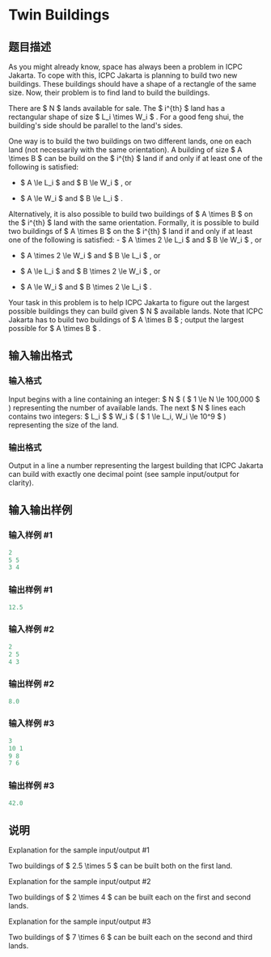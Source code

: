 # Twin Buildings

## 题目描述

As you might already know, space has always been a problem in ICPC Jakarta. To cope with this, ICPC Jakarta is planning to build two new buildings. These buildings should have a shape of a rectangle of the same size. Now, their problem is to find land to build the buildings.

There are $ N $ lands available for sale. The $ i^{th} $ land has a rectangular shape of size $ L_i \times W_i $ . For a good feng shui, the building's side should be parallel to the land's sides.

One way is to build the two buildings on two different lands, one on each land (not necessarily with the same orientation). A building of size $ A \times B $ can be build on the $ i^{th} $ land if and only if at least one of the following is satisfied:

- $ A \le L_i $ and $ B \le W_i $ , or

- $ A \le W_i $ and $ B \le L_i $ .

Alternatively, it is also possible to build two buildings of $ A \times B $ on the $ i^{th} $ land with the same orientation. Formally, it is possible to build two buildings of $ A \times B $ on the $ i^{th} $ land if and only if at least one of the following is satisfied: - $ A \times 2 \le L_i $ and $ B \le W_i $ , or

- $ A \times 2 \le W_i $ and $ B \le L_i $ , or

- $ A \le L_i $ and $ B \times 2 \le W_i $ , or

- $ A \le W_i $ and $ B \times 2 \le L_i $ .

Your task in this problem is to help ICPC Jakarta to figure out the largest possible buildings they can build given $ N $ available lands. Note that ICPC Jakarta has to build two buildings of $ A \times B $ ; output the largest possible for $ A \times B $ .

## 输入输出格式

### 输入格式

Input begins with a line containing an integer: $ N $ ( $ 1 \le N \le 100\,000 $ ) representing the number of available lands. The next $ N $ lines each contains two integers: $ L_i $ $ W_i $ ( $ 1 \le L_i, W_i \le 10^9 $ ) representing the size of the land.

### 输出格式

Output in a line a number representing the largest building that ICPC Jakarta can build with exactly one decimal point (see sample input/output for clarity).

## 输入输出样例

### 输入样例 #1

```cpp
2
5 5
3 4

```
### 输出样例 #1

```cpp
12.5

```
### 输入样例 #2

```cpp
2
2 5
4 3

```
### 输出样例 #2

```cpp
8.0

```
### 输入样例 #3

```cpp
3
10 1
9 8
7 6

```
### 输出样例 #3

```cpp
42.0

```
## 说明

Explanation for the sample input/output #1

Two buildings of $ 2.5 \times 5 $ can be built both on the first land.

Explanation for the sample input/output #2

Two buildings of $ 2 \times 4 $ can be built each on the first and second lands.

Explanation for the sample input/output #3

Two buildings of $ 7 \times 6 $ can be built each on the second and third lands.

